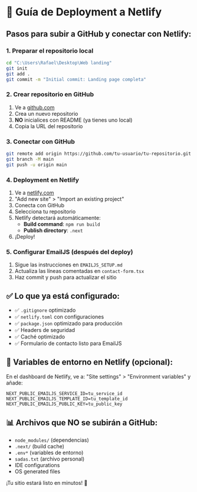 # 🚀 Guía de Deployment a Netlify

## Pasos para subir a GitHub y conectar con Netlify:

### 1. Preparar el repositorio local
```bash
cd "C:\Users\Rafael\Desktop\Web landing"
git init
git add .
git commit -m "Initial commit: Landing page completa"
```

### 2. Crear repositorio en GitHub
1. Ve a [github.com](https://github.com)
2. Crea un nuevo repositorio
3. **NO** inicialices con README (ya tienes uno local)
4. Copia la URL del repositorio

### 3. Conectar con GitHub
```bash
git remote add origin https://github.com/tu-usuario/tu-repositorio.git
git branch -M main
git push -u origin main
```

### 4. Deployment en Netlify
1. Ve a [netlify.com](https://netlify.com)
2. "Add new site" > "Import an existing project"
3. Conecta con GitHub
4. Selecciona tu repositorio
5. Netlify detectará automáticamente:
   - **Build command**: `npm run build`
   - **Publish directory**: `.next`
6. ¡Deploy!

### 5. Configurar EmailJS (después del deploy)
1. Sigue las instrucciones en `EMAILJS_SETUP.md`
2. Actualiza las líneas comentadas en `contact-form.tsx`
3. Haz commit y push para actualizar el sitio

## ✅ Lo que ya está configurado:

- ✅ `.gitignore` optimizado
- ✅ `netlify.toml` con configuraciones
- ✅ `package.json` optimizado para producción
- ✅ Headers de seguridad
- ✅ Caché optimizado
- ✅ Formulario de contacto listo para EmailJS

## 🔧 Variables de entorno en Netlify (opcional):

En el dashboard de Netlify, ve a:
"Site settings" > "Environment variables" y añade:

```
NEXT_PUBLIC_EMAILJS_SERVICE_ID=tu_service_id
NEXT_PUBLIC_EMAILJS_TEMPLATE_ID=tu_template_id  
NEXT_PUBLIC_EMAILJS_PUBLIC_KEY=tu_public_key
```

## 📊 Archivos que NO se subirán a GitHub:

- `node_modules/` (dependencias)
- `.next/` (build cache)
- `.env*` (variables de entorno)
- `sadas.txt` (archivo personal)
- IDE configurations
- OS generated files

¡Tu sitio estará listo en minutos! 🎉